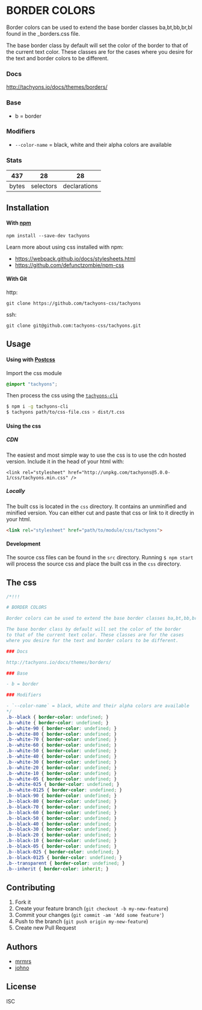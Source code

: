 

# BORDER COLORS

Border colors can be used to extend the base border classes ba,bt,bb,br,bl found in the _borders.css file.

The base border class by default will set the color of the border
to that of the current text color. These classes are for the cases
where you desire for the text and border colors to be different.

### Docs

http://tachyons.io/docs/themes/borders/

### Base

- b = border

### Modifiers

- `--color-name` = black, white and their alpha colors are available


### Stats

437 | 28 | 28
---|---|---
bytes | selectors | declarations

## Installation

#### With [npm](https://npmjs.com)

```
npm install --save-dev tachyons
```

Learn more about using css installed with npm:
* https://webpack.github.io/docs/stylesheets.html
* https://github.com/defunctzombie/npm-css

#### With Git

http:
```
git clone https://github.com/tachyons-css/tachyons
```

ssh:
```
git clone git@github.com:tachyons-css/tachyons.git
```

## Usage

#### Using with [Postcss](https://github.com/postcss/postcss)

Import the css module

```css
@import "tachyons";
```

Then process the css using the [`tachyons-cli`](https://github.com/tachyons-css/tachyons-cli)

```sh
$ npm i -g tachyons-cli
$ tachyons path/to/css-file.css > dist/t.css
```

#### Using the css

##### CDN
The easiest and most simple way to use the css is to use the cdn hosted version. Include it in the head of your html with:

```
<link rel="stylesheet" href="http://unpkg.com/tachyons@5.0.0-1/css/tachyons.min.css" />
```

##### Locally
The built css is located in the `css` directory. It contains an unminified and minified version.
You can either cut and paste that css or link to it directly in your html.

```html
<link rel="stylesheet" href="path/to/module/css/tachyons">
```

#### Development

The source css files can be found in the `src` directory.
Running `$ npm start` will process the source css and place the built css in the `css` directory.

## The css

```css
/*!!!

# BORDER COLORS

Border colors can be used to extend the base border classes ba,bt,bb,br,bl found in the _borders.css file.

The base border class by default will set the color of the border
to that of the current text color. These classes are for the cases
where you desire for the text and border colors to be different.

### Docs

http://tachyons.io/docs/themes/borders/

### Base

- b = border

### Modifiers

- `--color-name` = black, white and their alpha colors are available
*/
.b--black { border-color: undefined; }
.b--white { border-color: undefined; }
.b--white-90 { border-color: undefined; }
.b--white-80 { border-color: undefined; }
.b--white-70 { border-color: undefined; }
.b--white-60 { border-color: undefined; }
.b--white-50 { border-color: undefined; }
.b--white-40 { border-color: undefined; }
.b--white-30 { border-color: undefined; }
.b--white-20 { border-color: undefined; }
.b--white-10 { border-color: undefined; }
.b--white-05 { border-color: undefined; }
.b--white-025 { border-color: undefined; }
.b--white-0125 { border-color: undefined; }
.b--black-90 { border-color: undefined; }
.b--black-80 { border-color: undefined; }
.b--black-70 { border-color: undefined; }
.b--black-60 { border-color: undefined; }
.b--black-50 { border-color: undefined; }
.b--black-40 { border-color: undefined; }
.b--black-30 { border-color: undefined; }
.b--black-20 { border-color: undefined; }
.b--black-10 { border-color: undefined; }
.b--black-05 { border-color: undefined; }
.b--black-025 { border-color: undefined; }
.b--black-0125 { border-color: undefined; }
.b--transparent { border-color: undefined; }
.b--inherit { border-color: inherit; }
```

## Contributing

1. Fork it
2. Create your feature branch (`git checkout -b my-new-feature`)
3. Commit your changes (`git commit -am 'Add some feature'`)
4. Push to the branch (`git push origin my-new-feature`)
5. Create new Pull Request

## Authors

* [mrmrs](http://mrmrs.io)
* [johno](http://johnotander.com)

## License

ISC


